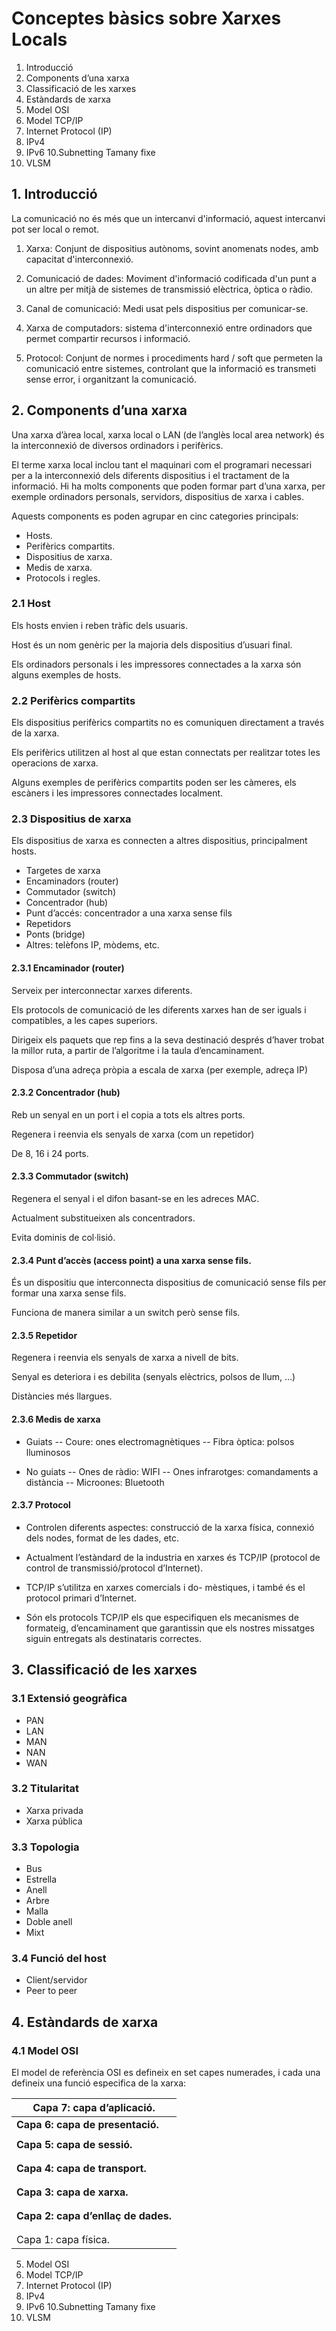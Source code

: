 # Conceptes bàsics sobre Xarxes Locals
1. Introducció
2. Components d’una xarxa
3. Classificació de les xarxes
4. Estàndards de xarxa
5. Model OSI
6. Model TCP/IP
7. Internet Protocol (IP)
8. IPv4
9. IPv6
10.Subnetting Tamany fixe
11. VLSM

## 1. Introducció
La comunicació no és més que un intercanvi d'informació, aquest intercanvi
pot ser local o remot.

1. Xarxa: Conjunt de dispositius autònoms, sovint anomenats nodes, amb
capacitat d'interconnexió.

2. Comunicació de dades: Moviment d'informació codificada d'un punt a un
altre per mitjà de sistemes de transmissió elèctrica, òptica o ràdio.

3. Canal de comunicació: Medi usat pels dispositius per comunicar-se.

4. Xarxa de computadors: sistema d'interconnexió entre ordinadors que permet
compartir recursos i informació.

5. Protocol: Conjunt de normes i procediments hard / soft que permeten la
comunicació entre sistemes, controlant que la informació es transmeti
sense error, i organitzant la comunicació.

## 2. Components d’una xarxa
Una xarxa d’àrea local, xarxa local o LAN (de l’anglès local area
network) és la interconnexió de diversos ordinadors i perifèrics.

El terme xarxa local inclou tant el maquinari com el programari necessari
per a la interconnexió dels diferents dispositius i el tractament de la
informació. Hi ha molts components que poden formar part d’una xarxa, per
exemple ordinadors personals, servidors, dispositius de xarxa i cables.

Aquests components es poden agrupar en cinc categories principals:
- Hosts.
- Perifèrics compartits.
- Dispositius de xarxa.
- Medis de xarxa.
- Protocols i regles.

### 2.1 Host

Els hosts envien i reben tràfic dels usuaris.

Host és un nom genèric per la majoria dels dispositius d’usuari final.

Els ordinadors personals i les impressores connectades a la xarxa són
alguns exemples de hosts.

### 2.2 Perifèrics compartits

Els dispositius perifèrics compartits no es comuniquen directament a
través de la xarxa.

Els perifèrics utilitzen al host al que estan connectats per realitzar
totes les operacions de xarxa.

Alguns exemples de perifèrics compartits poden ser les càmeres, els
escàners i les impressores connectades localment.

### 2.3 Dispositius de xarxa
Els dispositius de xarxa es connecten a altres dispositius,
principalment hosts.

- Targetes de xarxa
- Encaminadors (router)
- Commutador (switch)
- Concentrador (hub)
- Punt d’accés: concentrador a una xarxa sense fils
- Repetidors
- Ponts (bridge)
- Altres: telèfons IP, mòdems, etc.

#### 2.3.1 Encaminador (router)

Serveix per interconnectar xarxes diferents.

Els protocols de comunicació de les diferents xarxes han de ser
iguals i compatibles, a les capes superiors.

Dirigeix els paquets que rep fins a la seva destinació després
d’haver trobat la millor ruta, a partir de l’algoritme i la
taula d’encaminament.

Disposa d’una adreça pròpia a escala de xarxa (per exemple,
adreça IP)

#### 2.3.2 Concentrador (hub)

Reb un senyal en un port i el copia a tots els altres ports.

Regenera i reenvia els senyals de xarxa (com un repetidor)

De 8, 16 i 24 ports.

#### 2.3.3 Commutador (switch)

Regenera el senyal i el difon basant-se en les adreces MAC.

Actualment substitueixen als concentradors.

Evita dominis de col·lisió.

#### 2.3.4 Punt d’accès (access point) a una xarxa sense fils.

És un dispositiu que interconnecta dispositius de comunicació sense fils
per formar una xarxa sense fils.

Funciona de manera similar a un switch però sense fils.

#### 2.3.5 Repetidor

Regenera i reenvia els senyals de xarxa a nivell de bits.

Senyal es deteriora i es debilita (senyals elèctrics, polsos de llum, …)

Distàncies més llargues.

#### 2.3.6 Medis de xarxa

- Guiats
-- Coure: ones electromagnètiques
-- Fibra òptica: polsos lluminosos

- No guiats
-- Ones de ràdio: WIFI
-- Ones infrarotges: comandaments
a distància
-- Microones: Bluetooth

#### 2.3.7 Protocol

- Controlen diferents aspectes: construcció de la xarxa física, connexió
dels nodes, format de les dades, etc.

- Actualment l’estàndard de la industria en xarxes és TCP/IP (protocol de
control de transmissió/protocol d’Internet).

- TCP/IP s’utilitza en xarxes comercials i do- mèstiques, i també és el
protocol primari d’Internet.

- Són els protocols TCP/IP els que especifiquen els mecanismes de
formateig, d’encaminament que garantissin que els nostres missatges
siguin entregats als destinataris correctes.


## 3. Classificació de les xarxes
### 3.1 Extensió geogràfica
- PAN
- LAN
- MAN
- NAN
- WAN
### 3.2 Titularitat
- Xarxa privada
- Xarxa pública
### 3.3 Topologia
- Bus
- Estrella
- Anell
- Arbre
- Malla
- Doble anell
- Mixt
### 3.4 Funció del host
- Client/servidor
- Peer to peer

## 4. Estàndards de xarxa
### 4.1 Model OSI
El model de referència OSI es defineix en set capes
numerades, i cada una defineix una funció especifica de la
xarxa:

| **Capa 7: capa d’aplicació.**       |
|-------------------------------------|
| **Capa 6: capa de presentació.**    |
|                                     |
| **Capa 5: capa de sessió.**         |
|                                     |
|                                     |
| **Capa 4: capa de transport.**      |
|                                     |
|                                     |
| **Capa 3: capa de xarxa.**          |
|                                     |
|                                     |
| **Capa 2: capa d’enllaç de dades.** |
|                                     |
|                                     |
| Capa 1: capa física.                |

5. Model OSI
6. Model TCP/IP
7. Internet Protocol (IP)
8. IPv4
9. IPv6
10.Subnetting Tamany fixe
11. VLSM
